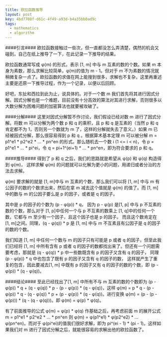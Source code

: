 ```yaml
---
title: 欧拉函数推导
layout: post
key: 4bd7708f-d61c-4f49-a93d-b4a35bb0ad9c
tags:
  - mathematics
  - algorithm
---
```



####引言####
欧拉函数接触过一些次，但一直都没怎么弄清楚，偶然的机会又碰到，自己在纸上推导了一下，在此记录一下推导的结果。

欧拉函数通常写成 φ(m) 的形式，表示 [1, m] 中与 m 互素的数的个数。如果 m 本身为素数，那么求解比较简单，φ(m)的值为 m - 1。但对于 m 不为素数的情况就稍微复杂一点了。欧拉函数的求值在网上能搜到很多，求解也不复杂，这里再重述主要是还原一下推导过程，作为一个记录，以便以后回顾。

好吧，东扯和西拉到此为止，说具体的。对于一个数 m 我们首先将其进行因式分解。因式分解也是一个难题，目前没有十分高效的算法对其进行求解，否则很多以大数分解为困难问题的加密算法也就要被攻破了。

####分解####
这里对因式分解暂不作讨论，我们假设已经对数 m 进行了因式分解。将数 m 可以分解为两个数 p 和 q 的乘积，且 p 和 q 是互素的（当然 p 和 q肯定都不为 1，否则另一个数就为 m 了，这样的分解就失去了意义。）如果 m 已经被因式分解，那么很容易得到 p 和 q 。根据算术基本定理 m 可以被分解 m = p1^e1 * p2^e2 * ... * pn^en 的形式。那么随机去一个数 i (1 <= i < n)，令 p = p1^e1 * ... * pi^ei，令 q = pi+1^(ei+1) * ... * pn^en，即为符合要求的 p 和 q。

####推导####
得到了 p 和 q 之后，我们的思路就是希望从 φ(p) 和 φ(q) 构造得到 φ(m)， 这样求解 φ(m) 的问题就可以化解为更小的问题，用递归或者分治的方法去求解。

φ(m) 要求解的就是 [1, m]中与 m 互素的个数，那么我们可以将 [1, m] 中与 m 有公因子的数的个数求出来，然后在拿 m 减去这个值就是 φ(m) 的值了。而 [1, m] 中的数与 m 的公因子要么是 p 的因子，或者是 q 的因子。

其中是 p 的因子的个数为 (p - φ(p)) * q， 因为 p - φ(p) 是[1, p] 中与 p 不互素的数的个数，那么对于 [1, p]中任何一个与 p 不互素的数乘上 [1, q]中的任何一个数，它都与 m 至少有一个因子，且这个因子也是 p 的因子。 而且这个数肯定在 [1, m]之间。同理，(q - φ(q)) * p 是 [1, m] 中与 m 不互素且有公因子是 q 的因子的数的个数。

我们知道 [1, m] 中任何一个数与 m 的因子只有可能是 p 或者 q 的因子，但至此我们已经将 [1, m] 中所有含有 p 或者 q 的因子的数都找出来了。但还有一个问题需要考虑，那就是 (q - φ(q)) * p 中一些数既含有 p 的因子又含有 q 的因子， 同理 (p - φ(p)) * q 中也包含了既有 p 的因子又含有 q 的因子的数， 这样就产生了重复的包含，因此要减去[1, m] 中既有 p 的因子又有 q 的因子的数的个数，即 (p - φ(p)) * (q - φ(q))。

####结论####
至此已经找出了[1, m] 中所有不与 m 互素的数的个数即为 (p - φ(p)) * q + (q - φ(q)) * p - (p - φ(p)) * (q - φ(q))，这样 φ(m) = p * q - (p - φ(p)) * q - (q - φ(q)) * p + (p - φ(p)) * (q - φ(q))。进行变换 φ(m) = (p - (p - φ(p))) * (q - (q - φ(q)))。即 φ(m) = φ(p) * φ(q)。

有了前面推导的公式 φ(m) = φ(p) * φ(q) 作基础之后，再考虑前面 m 的展开公式 m = p1^e1 * p2^e2 * ... * pn^en 则 φ(m) = φ(p1^e1) * φ(p2^e2) * ... φ(pn^en)。而对于 φ(pi^ei)的值我们很好求解，即为 pi^(ei - 1) * (pi - 1)。这样如果我们对 m 进行了因式分解之后，就能很容易的求解出他的欧拉函数了。
